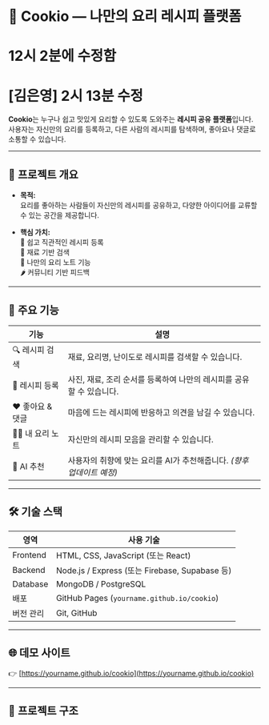 # 🍳 Cookio — 나만의 요리 레시피 플랫폼

# 12시 2분에 수정함
# [김은영] 2시 13분 수정

**Cookio**는 누구나 쉽고 맛있게 요리할 수 있도록 도와주는 **레시피 공유 플랫폼**입니다.  
사용자는 자신만의 요리를 등록하고, 다른 사람의 레시피를 탐색하며, 좋아요나 댓글로 소통할 수 있습니다.

---

## 🚀 프로젝트 개요

- **목적:**  
  요리를 좋아하는 사람들이 자신만의 레시피를 공유하고, 다양한 아이디어를 교류할 수 있는 공간을 제공합니다.

- **핵심 가치:**  
  🥕 쉽고 직관적인 레시피 등록  
  🍗 재료 기반 검색  
  🍜 나만의 요리 노트 기능  
  🌶️ 커뮤니티 기반 피드백

---

## 🧩 주요 기능

| 기능 | 설명 |
|------|------|
| 🔍 레시피 검색 | 재료, 요리명, 난이도로 레시피를 검색할 수 있습니다. |
| 📝 레시피 등록 | 사진, 재료, 조리 순서를 등록하여 나만의 레시피를 공유할 수 있습니다. |
| ❤️ 좋아요 & 댓글 | 마음에 드는 레시피에 반응하고 의견을 남길 수 있습니다. |
| 👩‍🍳 내 요리 노트 | 자신만의 레시피 모음을 관리할 수 있습니다. |
| 🧠 AI 추천 | 사용자의 취향에 맞는 요리를 AI가 추천해줍니다. *(향후 업데이트 예정)* |

---

## 🛠️ 기술 스택

| 영역 | 사용 기술 |
|------|------------|
| Frontend | HTML, CSS, JavaScript (또는 React) |
| Backend | Node.js / Express (또는 Firebase, Supabase 등) |
| Database | MongoDB / PostgreSQL |
| 배포 | GitHub Pages (`yourname.github.io/cookio`) |
| 버전 관리 | Git, GitHub |

---

## 🌐 데모 사이트

👉 [https://yourname.github.io/cookio](https://yourname.github.io/cookio)

---

## 📂 프로젝트 구조

